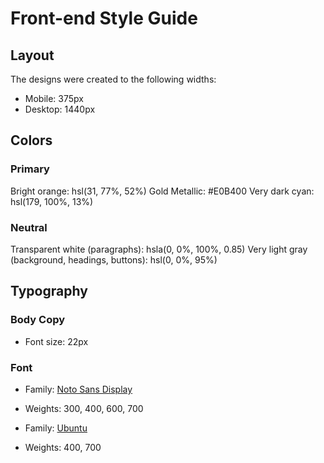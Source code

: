 # Front-end Style Guide

## Layout

The designs were created to the following widths:

- Mobile: 375px
- Desktop: 1440px

## Colors

### Primary

Bright orange: hsl(31, 77%, 52%)
Gold Metallic: #E0B400
Very dark cyan: hsl(179, 100%, 13%)

### Neutral

Transparent white (paragraphs): hsla(0, 0%, 100%, 0.85)
Very light gray (background, headings, buttons): hsl(0, 0%, 95%)

## Typography

### Body Copy

- Font size: 22px

### Font

- Family: [Noto Sans Display](https://fonts.google.com/noto/specimen/Noto+Sans+Display)
- Weights: 300, 400, 600, 700

- Family: [Ubuntu](https://fonts.google.com/specimen/Ubuntu)
- Weights: 400, 700